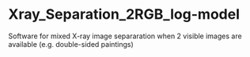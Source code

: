 # Xray_Separation_2RGB_log-model
Software for mixed X-ray image separaration when 2 visible images are available (e.g. double-sided paintings)
